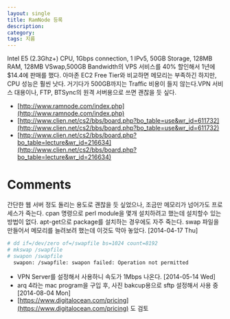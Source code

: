 ```yaml
---
layout: single
title: RamNode 등록
description: 
category: 
tags: 지름
---
```


Intel E5 (2.3Ghz+) CPU, 1Gbps connection, 1 IPv5, 50GB Storage, 128MB RAM, 128MB VSwap,500GB
Bandwidth의 VPS 서비스를 40% 할인해서 1년에 $14.4에 판매를 했다. 아마존 EC2 Free Tier와 비교하면
메모리는 부족하긴 하지만, CPU 성능은 훨씬 낫다.  거기다가 500GB까지는 Traffic 비용이 들지 않는다.VPN
서비스 대용이나, FTP, BTSync의 원격 서버용으로 쓰면 괜찮을 듯 싶다.

- [http://www.ramnode.com/index.php](http://www.ramnode.com/index.php)
- [http://www.clien.net/cs2/bbs/board.php?bo_table=use&wr_id=611732](http://www.clien.net/cs2/bbs/board.php?bo_table=use&wr_id=611732)
- [http://www.clien.net/cs2/bbs/board.php?bo_table=lecture&wr_id=216634](http://www.clien.net/cs2/bbs/board.php?bo_table=lecture&wr_id=216634)

# Comments

간단한 웹 서버 정도 돌리는 용도로 괜찮을 듯 싶었으나, 조금만 메모리가 넘어가도 프로세스가
죽는다. cpan 명령으로 perl module을 몇개 설치하려고 했는데 설치할수 있는 방법이
없다. apt-get으로 package를 설치하는 경우에도 자주 죽는다. swap 파일을 만들어서 메모리를 늘려보려
했는데 이것도 막아 놓았다. [2014-04-17 Thu]
  
```sh
# dd if=/dev/zero of=/swapfile bs=1024 count=8192
# mkswap /swapfile
# swapon /swapfile
  swapon: /swapfile: swapon failed: Operation not permitted
```

- VPN Server를 설정해서 사용하니 속도가 1Mbps 나온다. [2014-05-14 Wed]
- arq 4라는 mac program을 구입 후, 사진 bakcup용으로 sftp 설정해서 사용 중 [2014-08-04 Mon]
- [https://www.digitalocean.com/pricing](https://www.digitalocean.com/pricing) 도 검토 
